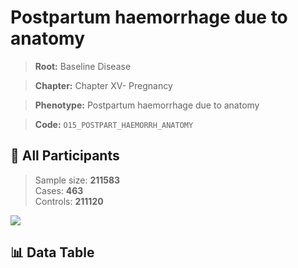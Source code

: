 # Postpartum haemorrhage due to anatomy

> **Root:** Baseline Disease  

> **Chapter:** Chapter XV- Pregnancy  

> **Phenotype:** Postpartum haemorrhage due to anatomy  

> **Code:** `O15_POSTPART_HAEMORRH_ANATOMY`

## 🧪 All Participants  
> Sample size: **211583**  
> Cases: **463**  
> Controls: **211120**
<img src="/Sensitive/Figures/ALL/Baseline/O15_POSTPART_HAEMORRH_ANATOMY.png"/>

## 📊 Data Table
<CsvTableMRF src="/Sensitive/Data/ALL/Baseline/LG_O15_POSTPART_HAEMORRH_ANATOMY.csv"/>

